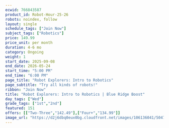 ```yaml
---
ecwid: 766843587
product_id: Robot-Hour-25-26
robots: noindex, follow
layout: single
schedule_tags: ["Join Now"]
subject_tags: ["Robotics"]
price: 149.99
price_unit: per month
duration: 4-6 mo
category: Ongoing
weight: 1
start_date: 2025-09-08
end_date: 2026-05-24
start_time: "5:00 PM"
end_time: "6:00 PM"
page_title: "Robot Explorers: Intro to Robotics"
page_subtitle: "Try all kinds of robots!"
ribbon: "Join Now"
title: "Robot Explorers: Intro to Robotics | Blue Ridge Boost"
day_tags: ["Wed"]
grade_tags: ["1st","2nd"]
featured: 151
offers: [["Two-Three","142.49"],["Four+","134.99"]]
image_url: "https://d2j6dbq0eux0bg.cloudfront.net/images/106136041/5047102215.png"
---
```

